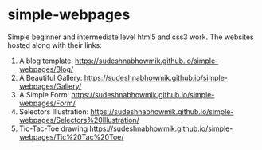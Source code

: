 # simple-webpages
Simple beginner and intermediate level html5 and css3 work.
The websites hosted along with their links:
1. A blog template:
https://sudeshnabhowmik.github.io/simple-webpages/Blog/
2. A Beautiful Gallery:
https://sudeshnabhowmik.github.io/simple-webpages/Gallery/
3. A Simple Form:
https://sudeshnabhowmik.github.io/simple-webpages/Form/
4. Selectors Illustration:
https://sudeshnabhowmik.github.io/simple-webpages/Selectors%20Illustration/
5. Tic-Tac-Toe drawing
https://sudeshnabhowmik.github.io/simple-webpages/Tic%20Tac%20Toe/
